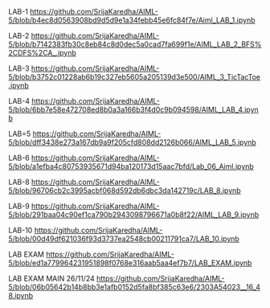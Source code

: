 LAB-1 https://github.com/SrijaKaredha/AIML-5/blob/b4ec8d0563908bd9d5d9e1a34febb45e6fc84f7e/Aiml_LAB_1.ipynb

LAB-2 https://github.com/SrijaKaredha/AIML-5/blob/b7142383fb30c8eb84c8d0dec5a0cad7fa699f1e/AIML_LAB_2_BFS%2CDFS%2CA_.ipynb

LAB-3 https://github.com/SrijaKaredha/AIML-5/blob/b3752c01228ab6b19c327eb5605a205139d3e500/AIML_3_TicTacToe.ipynb

LAB-4 https://github.com/SrijaKaredha/AIML-5/blob/6bb7e58e472708ed8b0a3a166b3f4d0c9b094598/AIML_LAB_4.ipynb

LAB=5 https://github.com/SrijaKaredha/AIML-5/blob/dff3438e273a167db9a9f205cfd808dd2126b066/AIML_LAB_5.ipynb

LAB-6 https://github.com/SrijaKaredha/AIML-5/blob/a1efba4c80753935671d94ba120173d15aac7bfd/Lab_06_Aiml.ipynb

LAB-8 https://github.com/SrijaKaredha/AIML-5/blob/96706cb2c3995acbf068d592db6dbc3da142719c/LAB_8.ipynb

LAB-9 https://github.com/SrijaKaredha/AIML-5/blob/291baa04c90ef1ca790b2943098796671a0b8f22/AIML_LAB_9.ipynb

LAB-10 https://github.com/SrijaKaredha/AIML-5/blob/00d49df621036f93d3737ea2548cb00211791ca7/LAB_10.ipynb

LAB EXAM https://github.com/SrijaKaredha/AIML-5/blob/ed1a779964231951898f0768e316aab5aa4ef7b7/LAB_EXAM.ipynb

LAB EXAM MAIN 26/11/24 https://github.com/SrijaKaredha/AIML-5/blob/06b05642b14b8bb3e1afb0152d5fa8bf385c63e6/2303A54023__16_48.ipynb
